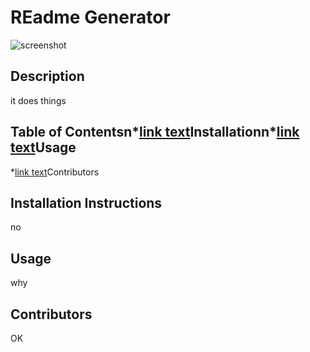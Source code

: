 # REadme Generator
![screenshot](https://bradpritchett.github.io/Brad-Pritchett-Portfolio/assets/sceenshot.jpg)
## Description
it does things
## Table of Contentsn*[link text](#installation)Installationn*[link text](#usage)Usage
*[link text](#contributors)Contributors
## <a name="installation"></a>Installation Instructions
no
## <a name="usage"></a>Usage 
why
## <a name="contributors"></a>Contributors
OK